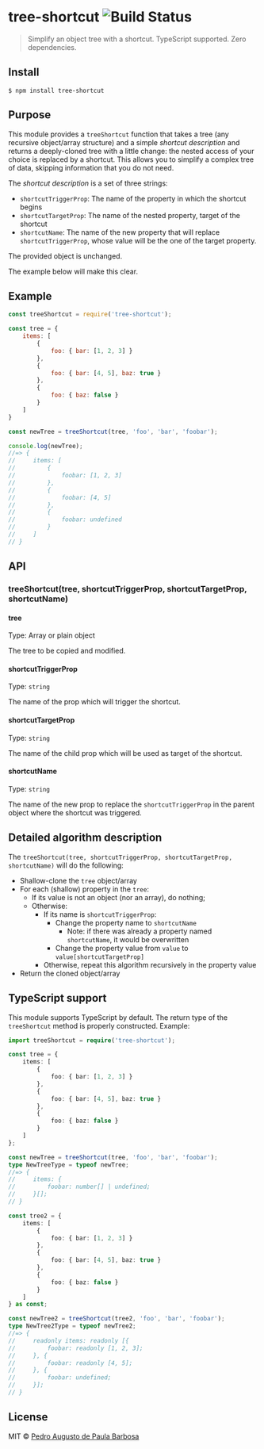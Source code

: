 # tree-shortcut ![Build Status](https://github.com/papb/tree-shortcut/workflows/CI/badge.svg)

> Simplify an object tree with a shortcut. TypeScript supported. Zero dependencies.


## Install

```
$ npm install tree-shortcut
```


## Purpose

This module provides a `treeShortcut` function that takes a tree (any recursive object/array structure) and a simple *shortcut description* and returns a deeply-cloned tree with a little change: the nested access of your choice is replaced by a shortcut. This allows you to simplify a complex tree of data, skipping information that you do not need.

The *shortcut description* is a set of three strings:

* `shortcutTriggerProp`: The name of the property in which the shortcut begins
* `shortcutTargetProp`: The name of the nested property, target of the shortcut
* `shortcutName`: The name of the new property that will replace `shortcutTriggerProp`, whose value will be the one of the target property.

The provided object is unchanged.

The example below will make this clear.


## Example

```js
const treeShortcut = require('tree-shortcut');

const tree = {
    items: [
        {
            foo: { bar: [1, 2, 3] }
        },
        {
            foo: { bar: [4, 5], baz: true }
        },
        {
            foo: { baz: false }
        }
    ]
}

const newTree = treeShortcut(tree, 'foo', 'bar', 'foobar');

console.log(newTree);
//=> {
//     items: [
//         {
//             foobar: [1, 2, 3]
//         },
//         {
//             foobar: [4, 5]
//         },
//         {
//             foobar: undefined
//         }
//     ]
// }
```


## API

### treeShortcut(tree, shortcutTriggerProp, shortcutTargetProp, shortcutName)

#### tree

Type: Array or plain object

The tree to be copied and modified.

#### shortcutTriggerProp

Type: `string`

The name of the prop which will trigger the shortcut.

#### shortcutTargetProp

Type: `string`

The name of the child prop which will be used as target of the shortcut.

#### shortcutName

Type: `string`

The name of the new prop to replace the `shortcutTriggerProp` in the parent object where the shortcut was triggered.


## Detailed algorithm description

The `treeShortcut(tree, shortcutTriggerProp, shortcutTargetProp, shortcutName)` will do the following:

* Shallow-clone the `tree` object/array
* For each (shallow) property in the `tree`:
    * If its value is not an object (nor an array), do nothing;
    * Otherwise:
        * If its name is `shortcutTriggerProp`:
            * Change the property name to `shortcutName`
                * Note: if there was already a property named `shortcutName`, it would be overwritten
            * Change the property value from `value` to `value[shortcutTargetProp]`
        * Otherwise, repeat this algorithm recursively in the property value
* Return the cloned object/array


## TypeScript support

This module supports TypeScript by default. The return type of the `treeShortcut` method is properly constructed. Example:

```ts
import treeShortcut = require('tree-shortcut');

const tree = {
    items: [
        {
            foo: { bar: [1, 2, 3] }
        },
        {
            foo: { bar: [4, 5], baz: true }
        },
        {
            foo: { baz: false }
        }
    ]
};

const newTree = treeShortcut(tree, 'foo', 'bar', 'foobar');
type NewTreeType = typeof newTree;
//=> {
//     items: {
//         foobar: number[] | undefined;
//     }[];
// }

const tree2 = {
    items: [
        {
            foo: { bar: [1, 2, 3] }
        },
        {
            foo: { bar: [4, 5], baz: true }
        },
        {
            foo: { baz: false }
        }
    ]
} as const;

const newTree2 = treeShortcut(tree2, 'foo', 'bar', 'foobar');
type NewTree2Type = typeof newTree2;
//=> {
//     readonly items: readonly [{
//         foobar: readonly [1, 2, 3];
//     }, {
//         foobar: readonly [4, 5];
//     }, {
//         foobar: undefined;
//     }];
// }
```


## License

MIT © [Pedro Augusto de Paula Barbosa](https://github.com/papb)
